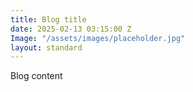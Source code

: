 ```yaml
---
title: Blog title
date: 2025-02-13 03:15:00 Z
Image: "/assets/images/placeholder.jpg"
layout: standard
---
```


Blog content